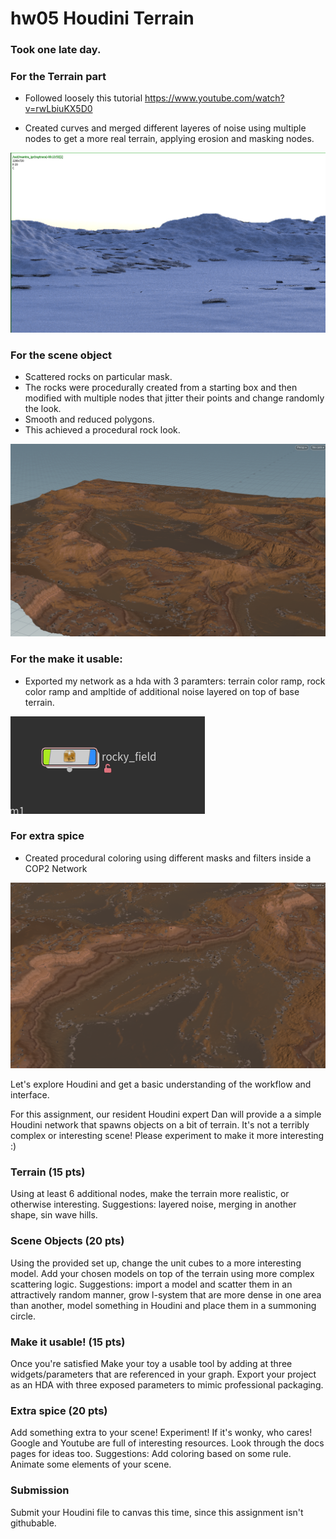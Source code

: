 # hw05 Houdini Terrain

### Took one late day.

### For the Terrain part

* Followed loosely this tutorial https://www.youtube.com/watch?v=rwLbiuKX5D0

* Created curves and merged different layeres of noise using multiple nodes to get a more real terrain, applying erosion and masking nodes.


![](renderpartial.png)


### For the scene object

* Scattered rocks on particular mask.
* The rocks were procedurally created from a starting box and then modified with multiple nodes that jitter their points and change randomly the look.
* Smooth and reduced polygons.
* This achieved a procedural rock look.

![](final.png)

### For the make it usable:


* Exported my network as a hda with 3 paramters: terrain color ramp, rock color ramp and ampltide of additional noise layered on top of base terrain.


![](hda.png)


### For extra spice


* Created procedural coloring using different masks and filters inside a COP2 Network


![](proceduralcolor.png)





Let's explore Houdini and get a basic understanding of the workflow and interface.

For this assignment, our resident Houdini expert Dan will provide a a simple Houdini network that spawns objects on a bit of terrain. It's not a terribly complex or interesting scene! Please experiment to make it more interesting :)

### Terrain (15 pts)
Using at least 6 additional nodes, make the terrain more realistic, or otherwise interesting. Suggestions: layered noise, merging in another shape, sin wave hills.

### Scene Objects (20 pts)
Using the provided set up, change the unit cubes to a more interesting model. Add your chosen models on top of the terrain using more complex scattering logic. Suggestions: import a model and scatter them in an attractively random manner, grow l-system that are more dense in one area than another, model something in Houdini and place them in a summoning circle.

### Make it usable! (15 pts)
Once you're satisfied Make your toy a usable tool by adding at three widgets/parameters that are referenced in your graph. Export your project as an HDA with three exposed parameters to mimic professional packaging.

### Extra spice (20 pts)
Add something extra to your scene! Experiment! If it's wonky, who cares! Google and Youtube are full of interesting resources. Look through the docs pages for ideas too. Suggestions: Add coloring based on some rule. Animate some elements of your scene. 

### Submission
Submit your Houdini file to canvas this time, since this assignment isn't githubable.

